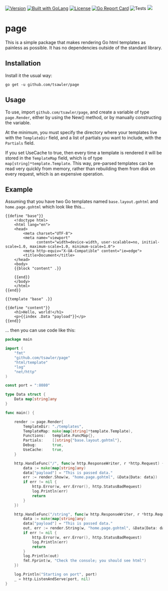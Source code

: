 [![Version](https://img.shields.io/badge/goversion-1.20.x-blue.svg)](https://golang.org)
<a href="https://golang.org"><img src="https://img.shields.io/badge/powered_by-Go-3362c2.svg?style=flat-square" alt="Built with GoLang"></a>
[![License](http://img.shields.io/badge/license-mit-blue.svg?style=flat-square)](https://raw.githubusercontent.com/tsawler/goblender/master/LICENSE)
[![Go Report Card](https://goreportcard.com/badge/github.com/tsawler/page)](https://goreportcard.com/report/github.com/tsawler/page)
![Tests](https://github.com/tsawler/page/actions/workflows/tests.yml/badge.svg)
<a href="https://pkg.go.dev/github.com/tsawler/page"><img src="https://img.shields.io/badge/godoc-reference-%23007d9c.svg"></a>


# page

This is a simple package that makes rendering Go html templates as painless as possible. It has no dependencies
outside of the standard library.

## Installation
Install it the usual way:

```
go get -u github.com/tsawler/page
```

## Usage
To use, import `github.com/tsawler/page`, and create a variable of type `page.Render`, either by
using the New() method, or by manually constructing the variable. 

At the minimum, you must specify the directory where your templates live with the `TemplateDir` field, and
a list of partials you want to include, with the `Partials` field.

If you set UseCache to true, then every time a template is rendered it will be stored in the `TemplateMap` field, 
which is of type `map[string]*template.Template`. This way, pre-parsed templates can be read very quickly from
memory, rather than rebuilding them from disk on every request, which is an expensive operation.


## Example

Assuming that you have two Go templates named `base.layout.gohtml` and `home.page.gohtml` which look like this...

```gotemplate
{{define "base"}}
    <!doctype html>
    <html lang="en">
    <head>
        <meta charset="UTF-8">
        <meta name="viewport"
              content="width=device-width, user-scalable=no, initial-scale=1.0, maximum-scale=1.0, minimum-scale=1.0">
        <meta http-equiv="X-UA-Compatible" content="ie=edge">
        <title>Document</title>
    </head>
    <body>
    {{block "content" .}}

    {{end}}
    </body>
    </html>
{{end}}
```

```gotemplate
{{template "base" .}}

{{define "content"}}
    <h1>Hello, world!</h1>
    <p>{{index .Data "payload"}}</p>
{{end}}
```

... then you can use code like this:

```go
package main

import (
	"fmt"
	"github.com/tsawler/page"
	"html/template"
	"log"
	"net/http"
)

const port = ":8080"

type Data struct {
	Data map[string]any
}

func main() {

	render := page.Render{
		TemplateDir: "./templates",
		TemplateMap: make(map[string]*template.Template),
		Functions:   template.FuncMap{},
		Partials:    []string{"base.layout.gohtml"},
		Debug:       true,
		UseCache:    true,
	}

	http.HandleFunc("/", func(w http.ResponseWriter, r *http.Request) {
		data := make(map[string]any)
		data["payload"] = "This is passed data."
		err := render.Show(w, "home.page.gohtml", &Data{Data: data})
		if err != nil {
			http.Error(w, err.Error(), http.StatusBadRequest)
			log.Println(err)
			return
		}
	})

	http.HandleFunc("/string", func(w http.ResponseWriter, r *http.Request) {
		data := make(map[string]any)
		data["payload"] = "This is passed data."
		out, err := render.String(w, "home.page.gohtml", &Data{Data: data})
		if err != nil {
			http.Error(w, err.Error(), http.StatusBadRequest)
			log.Println(err)
			return
		}
		log.Println(out)
		fmt.Fprint(w, "Check the console; you should see html")
	})

	log.Println("Starting on port", port)
	_ = http.ListenAndServe(port, nil)
}

```